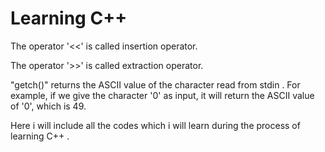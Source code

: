 # Learning  C++

 The operator '<<' is called insertion operator.
 
 
 The operator '>>' is called extraction operator.
 
 "getch()" returns the ASCII value of the character read from stdin . 
  For example, if we give the character '0' as input, it will return the ASCII value of '0', which is 49.

Here i will include all the codes which i will learn during the process of learning C++ .
